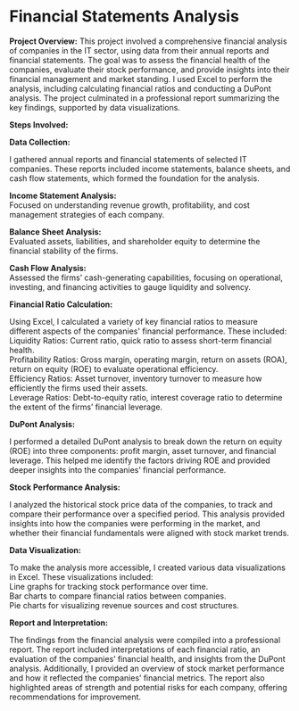 # Financial Statements Analysis

__Project Overview:__ This project involved a comprehensive financial analysis of companies in the IT sector, using data from their annual reports and financial statements. The goal was to assess the financial health of the companies, evaluate their stock performance, and provide insights into their financial management and market standing. I used Excel to perform the analysis, including calculating financial ratios and conducting a DuPont analysis. The project culminated in a professional report summarizing the key findings, supported by data visualizations.

__Steps Involved:__  

__Data Collection:__  

I gathered annual reports and financial statements of selected IT companies. These reports included income statements, balance sheets, and cash flow statements, which formed the foundation for the analysis.

   
__Income Statement Analysis:<br>__
Focused on understanding revenue growth, profitability, and cost management strategies of each company.

__Balance Sheet Analysis:<br>__
Evaluated assets, liabilities, and shareholder equity to determine the financial stability of the firms.

__Cash Flow Analysis:<br>__
Assessed the firms’ cash-generating capabilities, focusing on operational, investing, and financing activities to gauge liquidity and solvency.

__Financial Ratio Calculation:<br>__

Using Excel, I calculated a variety of key financial ratios to measure different aspects of the companies' financial performance. These included:<br>
Liquidity Ratios: Current ratio, quick ratio to assess short-term financial health.<br>
Profitability Ratios: Gross margin, operating margin, return on assets (ROA), return on equity (ROE) to evaluate operational efficiency.<br>
Efficiency Ratios: Asset turnover, inventory turnover to measure how efficiently the firms used their assets.<br>
Leverage Ratios: Debt-to-equity ratio, interest coverage ratio to determine the extent of the firms’ financial leverage.<br>


__DuPont Analysis:<br>__

I performed a detailed DuPont analysis to break down the return on equity (ROE) into three components: profit margin, asset turnover, and financial leverage. This helped me identify the factors driving ROE and provided deeper insights into the companies’ financial performance.

**Stock Performance Analysis:** <br>

I analyzed the historical stock price data of the companies, to track and compare their performance over a specified period. This analysis provided insights into how the companies were performing in the market, and whether their financial fundamentals were aligned with stock market trends.

__Data Visualization:<br>__

To make the analysis more accessible, I created various data visualizations in Excel. These visualizations included:<br>
Line graphs for tracking stock performance over time.<br>
Bar charts to compare financial ratios between companies.<br>
Pie charts for visualizing revenue sources and cost structures.<br>

__Report and Interpretation:<br>__

The findings from the financial analysis were compiled into a professional report. The report included interpretations of each financial ratio, an evaluation of the companies’ financial health, and insights from the DuPont analysis. Additionally, I provided an overview of stock market performance and how it reflected the companies’ financial metrics.
The report also highlighted areas of strength and potential risks for each company, offering recommendations for improvement.
